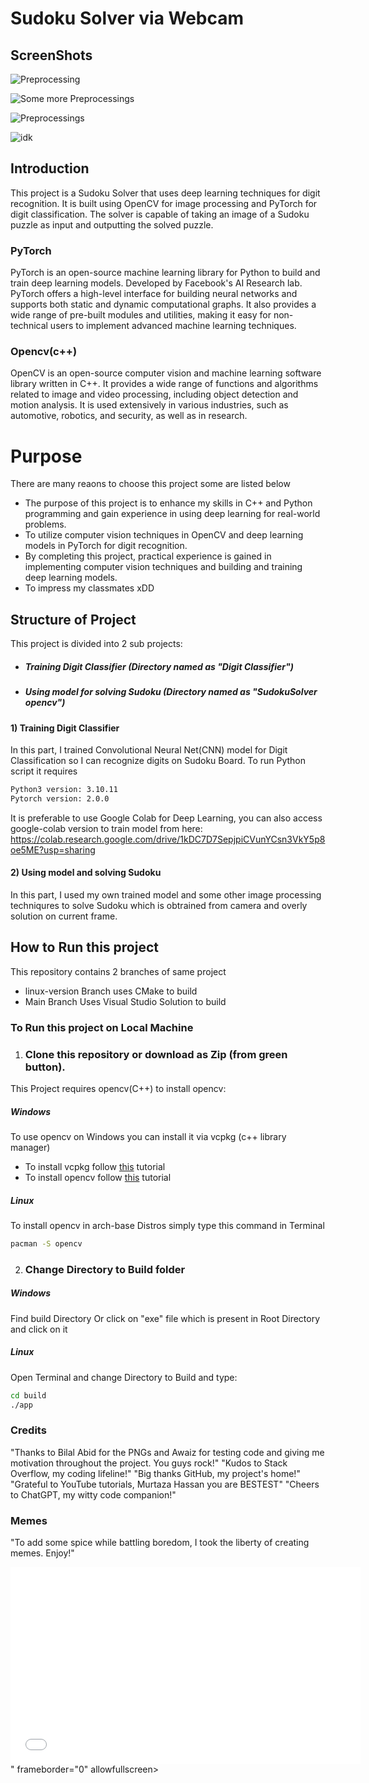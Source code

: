 # Sudoku Solver via Webcam

## ScreenShots
![Preprocessing](https://github.com/cls-talha/SudokoSolver-with-opencv-Cpp-and-Pytorch/blob/linux-version/SodukuSolver%20opencv/screenshots/o2.png)

![Some more Preprocessings](https://github.com/cls-talha/SudokoSolver-with-opencv-Cpp-and-Pytorch/blob/linux-version/SodukuSolver%20opencv/screenshots/o1.png)

![Preprocessings](https://github.com/cls-talha/SudokoSolver-with-opencv-Cpp-and-Pytorch/blob/linux-version/SodukuSolver%20opencv/screenshots/2023-05-07_12-39.png)

![idk](https://github.com/cls-talha/SudokoSolver-with-opencv-Cpp-and-Pytorch/blob/linux-version/SodukuSolver%20opencv/screenshots/tease.jpg)

## Introduction
This project is a Sudoku Solver that uses deep learning techniques for digit recognition. It is built using OpenCV for image processing and PyTorch for digit classification. The solver is capable of taking an image of a Sudoku puzzle as input and outputting the solved puzzle.

###  PyTorch
PyTorch is an open-source machine learning library for Python to build and train deep learning models. Developed by Facebook's AI Research lab. PyTorch offers a high-level interface for building neural networks and supports both static and dynamic computational graphs. It also provides a wide range of pre-built modules and utilities, making it easy for non-technical users to implement advanced machine learning techniques. 
 ### Opencv(c++)
 OpenCV is an open-source computer vision and machine learning software library written in C++. It provides a wide range of functions and algorithms related to image and video processing, including object detection and motion analysis. It is used extensively in various industries, such as automotive, robotics, and security, as well as in research.

# Purpose
There are many reaons to choose this project some are listed below
- The purpose of this project is to enhance my skills in C++ and Python programming and gain experience in using deep learning for real-world problems.
- To utilize computer vision techniques in OpenCV and deep learning models in PyTorch for digit recognition.
- By completing this project, practical experience is gained in implementing computer vision techniques and building and training deep learning models.
- To impress my classmates xDD
## Structure of Project
This project is divided into 2 sub projects:
- ##### Training Digit Classifier (Directory named as "Digit Classifier")
- ##### Using model for solving Sudoku (Directory named as "SudokuSolver opencv")


#### 1) Training Digit Classifier
In this part, I trained Convolutional Neural Net(CNN) model for Digit Classification so I can recognize digits on Sudoku Board.
To run Python script it requires 
```bash
Python3 version: 3.10.11
Pytorch version: 2.0.0
```
It is preferable to use Google Colab for Deep Learning, you can also access google-colab version to train model from here:
https://colab.research.google.com/drive/1kDC7D7SepjpiCVunYCsn3VkY5p8oe5ME?usp=sharing


#### 2) Using model and solving Sudoku
In this part, I used my own trained model and some other image processing techniqures to solve Sudoku which is obtrained from camera and overly solution on current frame.

## How to Run this project
This repository contains 2 branches of same project
- linux-version Branch uses CMake to build
-  Main Branch Uses Visual Studio Solution to build

### To Run this project on Local Machine 
1. ### Clone this repository or download as Zip (from green button).

This Project requires opencv(C++) to install opencv: 
##### Windows
To use opencv on Windows you can install it via vcpkg (c++ library manager) 
- To install vcpkg follow [this](https://www.youtube.com/watch?v=wRnjahwxZ8A) tutorial
- To install opencv follow [this](https://eximia.co/hello-opencv-with-c-using-visual-studio-2017-and-vcpkg/) tutorial
##### Linux
To install opencv in arch-base Distros simply type this command in Terminal
```bash
pacman -S opencv
```
2. ### Change Directory to Build folder
##### Windows
Find build Directory Or click on "exe" file which is present in Root Directory and click on it 

##### Linux
Open Terminal and change Directory to Build and type: 
```bash
cd build
./app
```

### Credits
   "Thanks to Bilal Abid for the PNGs and Awaiz for testing code and giving me motivation throughout the project. You guys rock!"
    "Kudos to Stack Overflow, my coding lifeline!"
    "Big thanks GitHub, my project's home!"
    "Grateful to YouTube tutorials, Murtaza Hassan you are BESTEST"
    "Cheers to ChatGPT, my witty code companion!"
    
### Memes
"To add some spice while battling boredom, I took the liberty of creating memes. Enjoy!"

<iframe width="560" height="315" src="<iframe width="560" height="315" src="https://github.com/cls-talha/SudokoSolver-with-opencv-Cpp-and-Pytorch/blob/linux-version/SodukuSolver%20opencv/IShowSpeed%20Dances%20%E2%80%9COne%20Kiss%E2%80%9D%20Green%20Screen%20720p.mp4" frameborder="0" allowfullscreen></iframe>
" frameborder="0" allowfullscreen></iframe>





